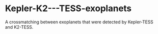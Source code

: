 # Kepler-K2---TESS-exoplanets
A crossmatching between exoplanets that were detected by Kepler-TESS and K2-TESS.
